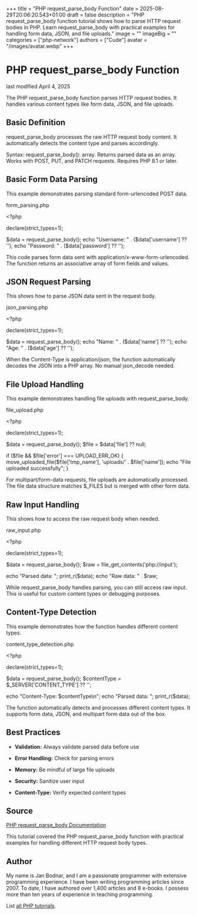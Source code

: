 +++
title = "PHP request_parse_body Function"
date = 2025-08-29T20:06:20.543+01:00
draft = false
description = "PHP request_parse_body function tutorial shows how to parse HTTP request bodies in PHP. Learn request_parse_body with practical examples for handling form data, JSON, and file uploads."
image = ""
imageBig = ""
categories = ["php-network"]
authors = ["Cude"]
avatar = "/images/avatar.webp"
+++

# PHP request_parse_body Function

last modified April 4, 2025

The PHP request_parse_body function parses HTTP request bodies.
It handles various content types like form data, JSON, and file uploads.

## Basic Definition

request_parse_body processes the raw HTTP request body content.
It automatically detects the content type and parses accordingly.

Syntax: request_parse_body(): array. Returns parsed data as an array.
Works with POST, PUT, and PATCH requests. Requires PHP 8.1 or later.

## Basic Form Data Parsing

This example demonstrates parsing standard form-urlencoded POST data.

form_parsing.php
  

&lt;?php

declare(strict_types=1);

$data = request_parse_body();
echo "Username: " . ($data['username'] ?? '');
echo "Password: " . ($data['password'] ?? '');

This code parses form data sent with application/x-www-form-urlencoded.
The function returns an associative array of form fields and values.

## JSON Request Parsing

This shows how to parse JSON data sent in the request body.

json_parsing.php
  

&lt;?php

declare(strict_types=1);

$data = request_parse_body();
echo "Name: " . ($data['name'] ?? '');
echo "Age: " . ($data['age'] ?? '');

When the Content-Type is application/json, the function automatically
decodes the JSON into a PHP array. No manual json_decode needed.

## File Upload Handling

This example demonstrates handling file uploads with request_parse_body.

file_upload.php
  

&lt;?php

declare(strict_types=1);

$data = request_parse_body();
$file = $data['file'] ?? null;

if ($file &amp;&amp; $file['error'] === UPLOAD_ERR_OK) {
    move_uploaded_file($file['tmp_name'], 'uploads/' . $file['name']);
    echo "File uploaded successfully";
}

For multipart/form-data requests, file uploads are automatically processed.
The file data structure matches $_FILES but is merged with other form data.

## Raw Input Handling

This shows how to access the raw request body when needed.

raw_input.php
  

&lt;?php

declare(strict_types=1);

$data = request_parse_body();
$raw = file_get_contents('php://input');

echo "Parsed data: ";
print_r($data);
echo "Raw data: " . $raw;

While request_parse_body handles parsing, you can still access raw input.
This is useful for custom content types or debugging purposes.

## Content-Type Detection

This example demonstrates how the function handles different content types.

content_type_detection.php
  

&lt;?php

declare(strict_types=1);

$data = request_parse_body();
$contentType = $_SERVER['CONTENT_TYPE'] ?? '';

echo "Content-Type: $contentType\n";
echo "Parsed data: ";
print_r($data);

The function automatically detects and processes different content types.
It supports form data, JSON, and multipart form data out of the box.

## Best Practices

- **Validation:** Always validate parsed data before use

- **Error Handling:** Check for parsing errors

- **Memory:** Be mindful of large file uploads

- **Security:** Sanitize user input

- **Content-Type:** Verify expected content types

## Source

[PHP request_parse_body Documentation](https://www.php.net/manual/en/function.request-parse-body.php)

This tutorial covered the PHP request_parse_body function with practical
examples for handling different HTTP request body types.

## Author

My name is Jan Bodnar, and I am a passionate programmer with extensive
programming experience. I have been writing programming articles since 2007.
To date, I have authored over 1,400 articles and 8 e-books. I possess more
than ten years of experience in teaching programming.

List [all PHP tutorials](/php/).
